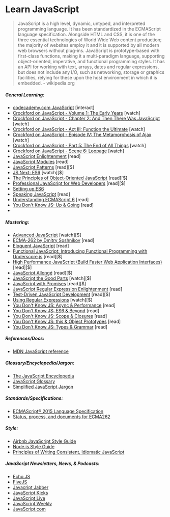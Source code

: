 # Learn JavaScript

> JavaScript is a high level, dynamic, untyped, and interpreted programming language. It has been standardized in the ECMAScript language specification. Alongside HTML and CSS, it is one of the three essential technologies of World Wide Web content production; the majority of websites employ it and it is supported by all modern web browsers without plug-ins. JavaScript is prototype-based with first-class functions, making it a multi-paradigm language, supporting object-oriented, imperative, and functional programming styles. It has an API for working with text, arrays, dates and regular expressions, but does not include any I/O, such as networking, storage or graphics facilities, relying for these upon the host environment in which it is embedded. - wikipedia.org

##### General Learning:

* [codecademy.com JavaScript](https://www.codecademy.com/en/tracks/javascript) [interact]
* [Crockford on JavaScript - Volume 1: The Early Years](https://www.youtube.com/watch?v=JxAXlJEmNMg) [watch]
* [Crockford on JavaScript - Chapter 2: And Then There Was JavaScript](https://www.youtube.com/watch?v=RO1Wnu-xKoY) [watch]
* [Crockford on JavaScript - Act III: Function the Ultimate](https://www.youtube.com/watch?v=ya4UHuXNygM) [watch]
* [Crockford on JavaScript - Episode IV: The Metamorphosis of Ajax](https://www.youtube.com/watch?v=Fv9qT9joc0M) [watch]
* [Crockford on JavaScript - Part 5: The End of All Things](https://www.youtube.com/watch?v=47Ceot8yqeI) [watch]
* [Crockford on JavaScript - Scene 6: Loopage](https://www.youtube.com/watch?v=QgwSUtYSUqA) [watch]
* [JavaScript Enlightenment](http://www.javascriptenlightenment.com/) [read]
* [JavaScript Modules](http://jsmodules.io/cjs.html) [read]
* [JavaScript Patterns](http://www.amazon.com/gp/product/0596806752/ref=as_li_tl?ie=UTF8&camp=1789&creative=390957&creativeASIN=0596806752&linkCode=as2&tag=fronenddevejo-20&linkId=K56OPQZNQNMPF6QI) [read][$]
* [JS.Next: ES6](https://frontendmasters.com/courses/jsnext-es6/) [watch][$]
* [The Principles of Object-Oriented JavaScript](http://www.amazon.com/gp/product/1593275404/ref=as_li_tl?ie=UTF8&camp=1789&creative=390957&creativeASIN=1593275404&linkCode=as2&tag=fronenddevejo-20&linkId=NQTZVDOIMJRGMAQM) [read][$]
* [Professional JavaScript for Web Developers](http://www.amazon.com/gp/product/1118026691/ref=as_li_tl?ie=UTF8&camp=1789&creative=390957&creativeASIN=1118026691&linkCode=as2&tag=fronenddevejo-20&linkId=3ECZAIHNX6Z4FTME) [read][$]
* [Setting up ES6](https://leanpub.com/setting-up-es6)
* [Speaking JavaScript](http://speakingjs.com/es5/index.html) [read]
* [Understanding ECMAScript 6](https://github.com/nzakas/understandinges6) [read]
* [You Don't Know JS: Up & Going](https://github.com/getify/You-Dont-Know-JS/blob/master/up%20&%20going/README.md#you-dont-know-js-up--going) [read]
*

##### Mastering:

* [Advanced JavaScript](https://frontendmasters.com/courses/advanced-javascript/) [watch][$]
* [ECMA-262 by Dmitry Soshnikov](http://dmitrysoshnikov.com/) [read]
* [Eloquent JavaScript](http://eloquentjavascript.net/) [read]
* [Functional JavaScript: Introducing Functional Programming with Underscore.js](http://www.amazon.com/gp/product/1449360726/ref=as_li_tl?ie=UTF8&camp=1789&creative=390957&creativeASIN=1449360726&linkCode=as2&tag=fronenddevejo-20&linkId=BDQC3FTEB3YXTYCK) [read][$]
* [High Performance JavaScript (Build Faster Web Application Interfaces)](http://www.amazon.com/Performance-JavaScript-Faster-Application-Interfaces/dp/059680279X/ref=sr_1_1) [read][$]
* [JavaScript Allongé](https://leanpub.com/javascriptallongesix) [read][$]
* [JavaScript the Good Parts](https://frontendmasters.com/courses/javascript-the-good-parts/) [watch][$]
* [JavaScript with Promises](http://www.amazon.com/JavaScript-Promises-Daniel-Parker/dp/1449373216/ref=pd_sim_sbs_14_5) [read][$]
* [JavaScript Regular Expression Enlightenment](http://codylindley.com/techpro/2013_05_14__javascript-regular-expression-/) [read]
* [Test-Driven JavaScript Development](http://www.amazon.com/dp/0321683919/) [read][$]
* [Using Regular Expressions](http://www.lynda.com/Regular-Expressions-tutorials/Using-Regular-Expressions/85870-2.html) [watch][$]
* [You Don't Know JS: Async & Performance](https://github.com/getify/You-Dont-Know-JS/blob/master/async%20&%20performance/README.md#you-dont-know-js-async--performance) [read]
* [You Don't Know JS: ES6 & Beyond](https://github.com/getify/You-Dont-Know-JS/blob/master/es6%20&%20beyond/README.md#you-dont-know-js-es6--beyond) [read]
* [You Don't Know JS: Scope & Closures](https://github.com/getify/You-Dont-Know-JS/blob/master/scope%20&%20closures/README.md#you-dont-know-js-scope--closures) [read]
* [You Don't Know JS: this & Object Prototypes](https://github.com/getify/You-Dont-Know-JS/blob/master/this%20&%20object%20prototypes/README.md#you-dont-know-js-this--object-prototypes) [read]
* [You Don't Know JS: Types & Grammar](https://github.com/getify/You-Dont-Know-JS/blob/master/types%20&%20grammar/README.md#you-dont-know-js-types--grammar) [read]

##### References/Docs:

* [MDN JavaScript reference](https://developer.mozilla.org/en-US/docs/Web/JavaScript/Reference)

##### Glossary/Encyclopedia/Jargon:

* [The JavaScript Encyclopedia](http://www.crockford.com/javascript/encyclopedia/)
* [JavaScript Glossary](https://www.codecademy.com/articles/glossary-javascript)
* [Simplified JavaScript Jargon](https://github.com/HugoGiraudel/SJSJ)

##### Standards/Specifications:

* [ECMAScript® 2015 Language Specification](http://www.ecma-international.org/ecma-262/6.0/)
* [Status, process, and documents for ECMA262](https://github.com/tc39/ecma262)

##### Style:

* [Airbnb JavaScript Style Guide](http://airbnb.io/javascript/)
* [Node.js Style Guide](https://github.com/felixge/node-style-guide)
* [Principles of Writing Consistent, Idiomatic JavaScript](https://github.com/rwaldron/idiomatic.js)

##### JavaScript Newsletters, News, &amp; Podcasts:

* [Echo JS](http://www.echojs.com/)
* [FiveJS](https://fivejs.codeschool.com/)
* [Javacript Jabber](https://devchat.tv/js-jabber/)
* [JavaScript Kicks](http://javascriptkicks.com/)
* [JavaScript Live](https://jslive.com/)
* [JavaScript Weekly](http://javascriptweekly.com/)
* [JavaScript.com](https://www.javascript.com/news)





























